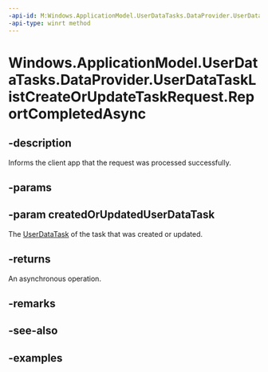 ```yaml
---
-api-id: M:Windows.ApplicationModel.UserDataTasks.DataProvider.UserDataTaskListCreateOrUpdateTaskRequest.ReportCompletedAsync(Windows.ApplicationModel.UserDataTasks.UserDataTask)
-api-type: winrt method
---
```


<!-- Method syntax.
public IAsyncAction UserDataTaskListCreateOrUpdateTaskRequest.ReportCompletedAsync(UserDataTask createdOrUpdatedUserDataTask)
-->

# Windows.ApplicationModel.UserDataTasks.DataProvider.UserDataTaskListCreateOrUpdateTaskRequest.ReportCompletedAsync

## -description
Informs the client app that the request was processed successfully.

## -params

## -param createdOrUpdatedUserDataTask
The [UserDataTask](../windows.applicationmodel.userdatatasks/userdatatask.md) of the task that was created or updated.

## -returns
An asynchronous operation.

## -remarks

## -see-also

## -examples
